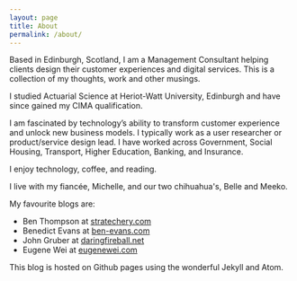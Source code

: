 ```yaml
---
layout: page
title: About
permalink: /about/
---
```


Based in Edinburgh, Scotland, I am a Management Consultant helping clients design their customer experiences and digital services. This is a collection of my thoughts, work and other musings.

I studied Actuarial Science at Heriot-Watt University, Edinburgh and have since gained my CIMA qualification.

I am fascinated by technology’s ability to transform customer experience and unlock new business models. I typically work as a user researcher or product/service design lead. I have worked across Government, Social Housing, Transport, Higher Education, Banking, and Insurance.

I enjoy technology, coffee, and reading.

I live with my fiancée, Michelle, and our two chihuahua's, Belle and Meeko.

My favourite blogs are:

* Ben Thompson at [stratechery.com](https://stratechery.com)
* Benedict Evans at [ben-evans.com](https://www.ben-evans.com)
* John Gruber at [daringfireball.net](https://daringfireball.net)
* Eugene Wei at [eugenewei.com](http://www.eugenewei.com)

This blog is hosted on Github pages using the wonderful Jekyll and Atom.
